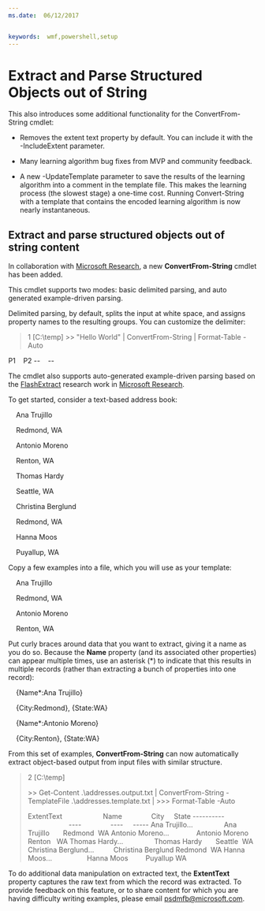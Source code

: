 ```yaml
---
ms.date:  06/12/2017


keywords:  wmf,powershell,setup
---
```


# Extract and Parse Structured Objects out of String
This also introduces some additional functionality for the ConvertFrom-String cmdlet:

-   Removes the extent text property by default. You can include it with the -IncludeExtent parameter.

-   Many learning algorithm bug fixes from MVP and community feedback.

-   A new -UpdateTemplate parameter to save the results of the learning algorithm into a comment in the template file. This makes the learning process (the slowest stage) a one-time cost. Running Convert-String with a template that contains the encoded learning algorithm is now nearly instantaneous.


Extract and parse structured objects out of string content
----------------------------------------------------------

In collaboration with [Microsoft Research](http://research.microsoft.com/), a new **ConvertFrom-String** cmdlet has been added.

This cmdlet supports two modes: basic delimited parsing, and auto generated example-driven parsing.

Delimited parsing, by default, splits the input at white space, and assigns property names to the resulting groups. You can customize the delimiter:

> 1 \[C:\\temp\]
> &gt;&gt; "Hello World" | ConvertFrom-String | Format-Table -Auto

P1    P2
--    --

The cmdlet also supports auto-generated example-driven parsing based on the [FlashExtract](http://research.microsoft.com/en-us/um/people/sumitg/flashextract.html) research work in [Microsoft Research](http://research.microsoft.com).

To get started, consider a text-based address book:

    Ana Trujillo

    Redmond, WA

    Antonio Moreno

    Renton, WA

    Thomas Hardy

    Seattle, WA

    Christina Berglund

    Redmond, WA

    Hanna Moos

    Puyallup, WA

Copy a few examples into a file, which you will use as your template:

    Ana Trujillo

    Redmond, WA

    Antonio Moreno

    Renton, WA



Put curly braces around data that you want to extract, giving it a name as you do so. Because the **Name** property (and its associated other properties) can appear multiple times, use an asterisk (\*) to indicate that this results in multiple records (rather than extracting a bunch of properties into one record):

    {Name\*:Ana Trujillo}

    {City:Redmond}, {State:WA}

    {Name\*:Antonio Moreno}

    {City:Renton}, {State:WA}

From this set of examples, **ConvertFrom-String** can now automatically extract object-based output from input files with similar structure.

> 2 \[C:\\temp\]
>
> &gt;&gt; Get-Content .\\addresses.output.txt | ConvertFrom-String -TemplateFile .\\addresses.template.txt |
> &gt;&gt;&gt; Format-Table -Auto
>
> ExtentText                     Name               City     State
> ----------                     ----               ----     -----
> Ana Trujillo...                Ana Trujillo       Redmond  WA
> Antonio Moreno...              Antonio Moreno     Renton   WA
> Thomas Hardy...                Thomas Hardy       Seattle  WA
> Christina Berglund...          Christina Berglund Redmond  WA
> Hanna Moos...                  Hanna Moos         Puyallup WA

To do additional data manipulation on extracted text, the **ExtentText** property captures the raw text from which the record was extracted. To provide feedback on this feature, or to share content for which you are having difficulty writing examples, please email <psdmfb@microsoft.com>.
